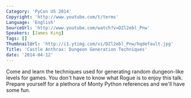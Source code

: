 ```yaml
---
Category: 'PyCon US 2014'
Copyright: 'http://www.youtube.com/t/terms'
Language: 'English'
SourceUrl: 'http://www.youtube.com/watch?v=DZl2ebl_Pnw'
Speakers: [James King]
Tags: []
ThumbnailUrl: 'http://i1.ytimg.com/vi/DZl2ebl_Pnw/hqdefault.jpg'
Title: 'Castle Anthrax: Dungeon Generation Techniques'
date: '2014-04-12'
---
```

Come and learn the techniques used for generating random dungeon-like levels for games. You don't have to know what Rogue is to enjoy this talk. Prepare yourself for a plethora of Monty Python references and we'll have some fun.